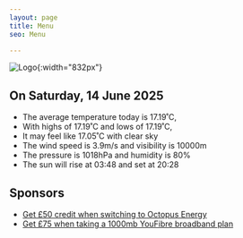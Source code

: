 ```yaml
---
layout: page
title: Menu
seo: Menu

---
```


![Logo](/images/logo.jpg){:width="832px"}

<!-- weather_marker starts -->
## On Saturday, 14 June 2025

- The average temperature today is 17.19˚C,
- With highs of 17.19˚C and lows of 17.19˚C,
- It may feel like 17.05˚C with clear sky
- The wind speed is 3.9m/s and visibility is 10000m
- The pressure is 1018hPa and humidity is 80%
- The sun will rise at 03:48 and set at 20:28

<!-- weather_marker ends -->

## Sponsors

- [Get £50 credit when switching to Octopus Energy](https://bit.ly/3oD1nnS)
- [Get £75 when taking a 1000mb YouFibre broadband plan](https://aklam.io/91zWhU?)

